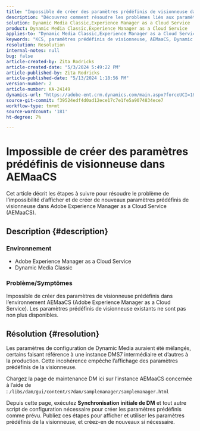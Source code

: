 ```yaml
---
title: "Impossible de créer des paramètres prédéfinis de visionneuse dans AEMaaCS"
description: "Découvrez comment résoudre les problèmes liés aux paramètres de visionneuse prédéfinis sur AEMaaCS."
solution: Dynamic Media Classic,Experience Manager as a Cloud Service
product: Dynamic Media Classic,Experience Manager as a Cloud Service
applies-to: "Dynamic Media Classic,Experience Manager as a Cloud Service"
keywords: "KCS, paramètres prédéfinis de visionneuse, AEMaaCS, Dynamic Media Classic, Experience Manager"
resolution: Resolution
internal-notes: null
bug: false
article-created-by: Zita Rodricks
article-created-date: "5/3/2024 5:49:22 PM"
article-published-by: Zita Rodricks
article-published-date: "5/13/2024 1:18:56 PM"
version-number: 2
article-number: KA-24149
dynamics-url: "https://adobe-ent.crm.dynamics.com/main.aspx?forceUCI=1&pagetype=entityrecord&etn=knowledgearticle&id=d4a1e376-7509-ef11-9f8a-6045bd026dc7"
source-git-commit: f39524edf4d0ad12ece17c7e1fe5a9074834ece7
workflow-type: tm+mt
source-wordcount: '181'
ht-degree: 7%

---
```


# Impossible de créer des paramètres prédéfinis de visionneuse dans AEMaaCS


Cet article décrit les étapes à suivre pour résoudre le problème de l’impossibilité d’afficher et de créer de nouveaux paramètres prédéfinis de visionneuse dans Adobe Experience Manager as a Cloud Service (AEMaaCS).

## Description {#description}


### <b>Environnement</b>

- Adobe Experience Manager as a Cloud Service
- Dynamic Media Classic




### Problème/Symptômes

Impossible de créer des paramètres de visionneuse prédéfinis dans l’environnement AEMaaCS (Adobe Experience Manager as a Cloud Service). Les paramètres prédéfinis de visionneuse existants ne sont pas non plus disponibles.


## Résolution {#resolution}


Les paramètres de configuration de Dynamic Media auraient été mélangés, certains faisant référence à une instance DMS7 intermédiaire et d’autres à la production. Cette incohérence empêche l’affichage des paramètres prédéfinis de la visionneuse.

Chargez la page de maintenance DM ici sur l’instance AEMaaCS concernée à l’aide de : `/libs/dam/gui/content/s7dam/samplemanager/samplemanager.html`

Depuis cette page, exécutez <b>Synchronisation initiale de DM</b> et tout autre script de configuration nécessaire pour créer les paramètres prédéfinis comme prévu. Publiez ces étapes pour afficher et utiliser les paramètres prédéfinis de la visionneuse, et créez-en de nouveaux si nécessaire.
